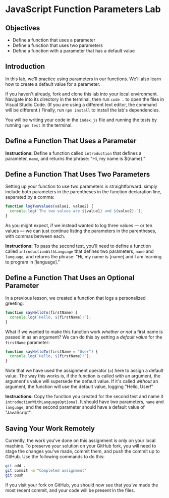 # JavaScript Function Parameters Lab

## Objectives

* Define a function that uses a parameter
* Define a function that uses two parameters
* Define a function with a parameter that has a default value

## Introduction

In this lab, we'll practice using parameters in our functions. We'll also learn
how to create a default value for a parameter.

If you haven't already, fork and clone this lab into your local environment.
Navigate into its directory in the terminal, then run `code .` to open the files
in Visual Studio Code. (If you are using a different text editor, the command
will be different.) Finally, run `npm install` to install the lab's
dependencies.

You will be writing your code in the `index.js` file and running the tests by
running `npm test` in the terminal.

## Define a Function That Uses a Parameter

**Instructions:** Define a function called `introduction` that defines a
parameter, `name`, and returns the phrase: "Hi, my name is ${name}."

## Define a Function That Uses Two Parameters

Setting up your function to use two parameters is straightforward: simply include both parameters in the parentheses in the function declaration line, separated by a comma:

```js
function logTwoValues(value1, value2) {
  console.log(`The two values are ${value1} and ${value2}.`);
}
```

As you might expect, if we instead wanted to log three values — or ten
values — we can just continue listing the parameters in the parentheses,
with commas between each.

**Instructions:** To pass the second test, you'll need to define a function
called `introductionWithLanguage` that defines two parameters, `name` and
`language`, and returns the phrase: "Hi, my name is [name] and I am learning to
program in [language]."

## Define a Function That Uses an Optional Parameter

In a previous lesson, we created a function that logs a personalized greeting:

```js
function sayHelloTo(firstName) {
  console.log(`Hello, ${firstName}!`);
}
```

What if we wanted to make this function work _whether or not_ a first name is
passed in as an argument? We can do this by setting a _default value_ for the
`firstName` parameter:

```js
function sayHelloTo(firstName = "User") {
  console.log(`Hello, ${firstName}!`);
}
```

Note that we have used the assignment operator (`=`) here to assign a default
value. The way this works is, if the function is called _with_ an argument, the
argument's value will supersede the default value. If it's called _without_ an
argument, the function will use the default value, logging "Hello, User!"

**Instructions:** Copy the function you created for the second test and name it
`introductionWithLanguageOptional`. It should have two parameters, `name` and
`language`, and the second parameter should have a default value of
"JavaScript".

## Saving Your Work Remotely

Currently, the work you've done on this assignment is only on your local
machine. To preserve your solution on your GitHub fork, you will need to stage the
changes you've made, commit them, and push the commit up to GitHub. Use
the following commands to do this:

```sh
git add .
git commit -m "Completed assignment"
git push
```

If you visit your fork on GitHub, you should now see that _you've_ made the most
recent commit, and your code will be present in the files.
